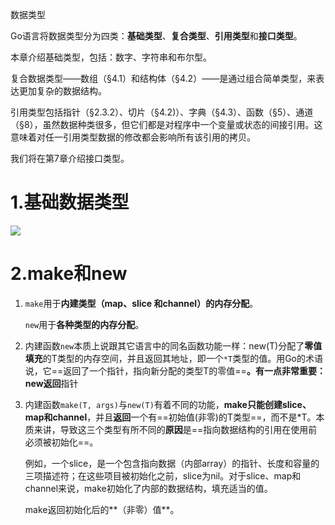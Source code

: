数据类型

Go语言将数据类型分为四类：**基础类型**、**复合类型**、**引用类型**和**接口类型**。

本章介绍基础类型，包括：数字、字符串和布尔型。

复合数据类型——数组（§4.1）和结构体（§4.2）——是通过组合简单类型，来表达更加复杂的数据结构。

引用类型包括指针（§2.3.2）、切片（§4.2)）、字典（§4.3）、函数（§5）、通道（§8），虽然数据种类很多，但它们都是对程序中一个变量或状态的间接引用。这意味着对任一引用类型数据的修改都会影响所有该引用的拷贝。

我们将在第7章介绍接口类型。



# 1.基础数据类型

![](http://img.kongyixueyuan.com/002%E6%95%B0%E6%8D%AE%E7%B1%BB%E5%9E%8B.jpg)



# 2.make和new

1. `make`用于**内建类型（map、slice 和channel）的内存分配**。

   `new`用于**各种类型的内存分配**。

2. 内建函数`new`本质上说跟其它语言中的同名函数功能一样：new(T)分配了**零值填充**的T类型的内存空间，并且返回其地址，即一个`*T`类型的值。用Go的术语说，它==返回了一个指针，指向新分配的类型T的零值==**。有一点非常重要：new返回**指针

3. 内建函数`make(T, args)`与`new(T)`有着不同的功能，**make只能创建slice、map和channel**，并且**返回**一个有==初始值(非零)的T类型==，而不是*T。本质来讲，导致这三个类型有所不同的**原因**是==指向数据结构的引用在使用前必须被初始化==。

   例如，一个slice，是一个包含指向数据（内部array）的指针、长度和容量的三项描述符；在这些项目被初始化之前，slice为nil。对于slice、map和channel来说，make初始化了内部的数据结构，填充适当的值。

   make返回初始化后的**（非零）值**。